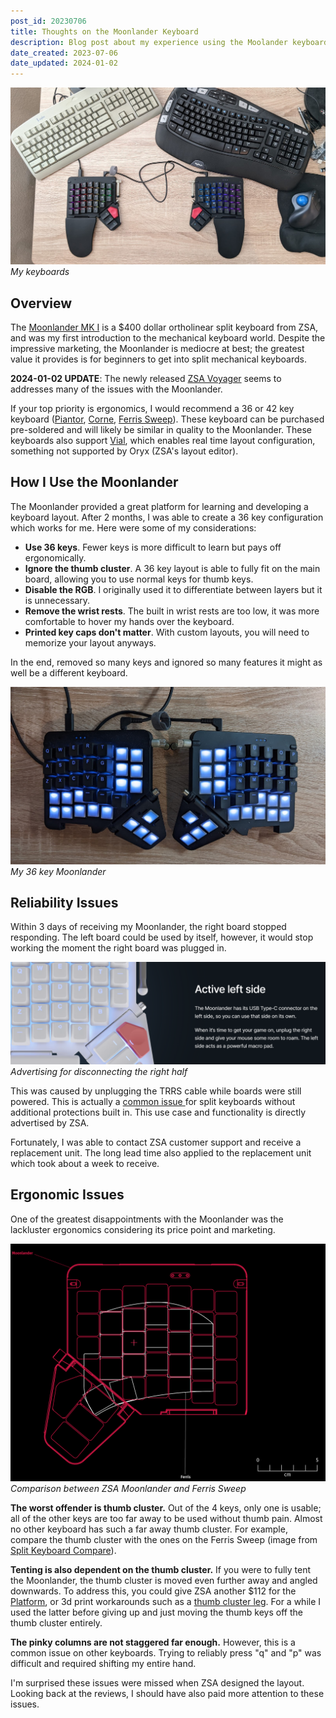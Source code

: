 ```yaml
---
post_id: 20230706
title: Thoughts on the Moonlander Keyboard
description: Blog post about my experience using the Moolander keyboard. Reliability and  ergonomics issues.
date_created: 2023-07-06
date_updated: 2024-01-02
---
```

![my keyboards](/static/content/images/blog/20230706/20230706_moonlander_and_keyboards.png)
*My keyboards*
## Overview

The [Moonlander MK I](https://www.zsa.io/moonlander/) is a $400 dollar ortholinear split keyboard from ZSA, and was my first introduction to the mechanical keyboard world. Despite the impressive marketing, the Moonlander is mediocre at best; the greatest value it provides is for beginners to get into split mechanical keyboards.

**2024-01-02 UPDATE**: The newly released [ZSA Voyager](https://www.zsa.io/voyager) seems to addresses many of the  issues with the Moonlander.

If your top priority is ergonomics, I would recommend a 36 or 42 key keyboard ([Piantor](https://github.com/beekeeb/piantor), [Corne](https://github.com/foostan/crkbd), [Ferris Sweep](https://github.com/davidphilipbarr/Sweep)). These keyboard can be purchased pre-soldered and will likely be similar in quality to the Moonlander. These keyboards also support [Vial](https://get.vial.today/), which enables real time layout configuration, something not supported by Oryx (ZSA's layout editor).

## How I Use the Moonlander

The Moonlander provided a great platform for learning and developing a keyboard layout. After 2 months, I was able to create a 36 key configuration which works for me. Here were some of my considerations:

- **Use 36 keys**. Fewer keys is more difficult to learn but pays off ergonomically.
- **Ignore the thumb cluster**. A 36 key layout is able to fully fit on the main board, allowing you to use normal keys for thumb keys.
- **Disable the RGB**. I originally used it to differentiate between layers but it is unnecessary.
- **Remove the wrist rests**. The built in wrist rests are too low, it was more comfortable to hover my hands over the keyboard.
- **Printed key caps don't matter**. With custom layouts, you will need to memorize your layout anyways.

In the end, removed so many keys and ignored so many features it might as well be a different keyboard.

![my moonlander configuration](/static/content/images/blog/20230706/20230706_36key_moonlander.png)
*My 36 key Moonlander*

## Reliability Issues

Within 3 days of receiving my Moonlander, the right board stopped responding. The left board could be used by itself, however, it would stop working the moment the right board was plugged in.

![screenshot from zsa](/static/content/images/blog/20230706/20230706_zsa_active_left.png)
*Advertising for disconnecting the right half*

This was caused by unplugging the TRRS cable while boards were still powered. This is actually a [common issue ](https://www.reddit.com/r/ErgoMechKeyboards/comments/rt083u/) for split keyboards without additional protections built in. This use case and functionality is directly advertised by ZSA.

Fortunately, I was able to contact ZSA customer support and receive a replacement unit. The long lead time also applied to the replacement unit which took about a week to receive.

## Ergonomic Issues

One of the greatest disappointments with the Moonlander was the lackluster ergonomics considering its price point and marketing.

![moonlander vs ferris](/static/content/images/blog/20230706/20230706_moonlander_ferris.png)
*Comparison between ZSA Moonlander and Ferris Sweep*

**The worst offender is thumb cluster.** Out of the 4 keys, only one is usable; all of the other keys are too far away to be used without thumb pain. Almost no other keyboard has such a far away thumb cluster. For example, compare the thumb cluster with the ones on the Ferris Sweep (image from [Split Keyboard Compare](https://compare.splitkb.com/)).

**Tenting is also dependent on the thumb cluster.** If you were to fully tent the Moonlander, the thumb cluster is moved even further away and angled downwards. To address this, you could give ZSA another $112 for the [Platform](https://www.zsa.io/moonlander/platform/), or 3d print workarounds such as a [thumb cluster leg](https://www.thingiverse.com/thing:4688862). For a while I used the latter before giving up and just moving the thumb keys off the thumb cluster entirely.

**The pinky columns are not staggered far enough.** However, this is a common issue on other keyboards. Trying to reliably press "q" and "p" was difficult and required shifting my entire hand.

I'm surprised these issues were missed when ZSA designed the layout. Looking back at the reviews, I should have also paid more attention to these issues.
